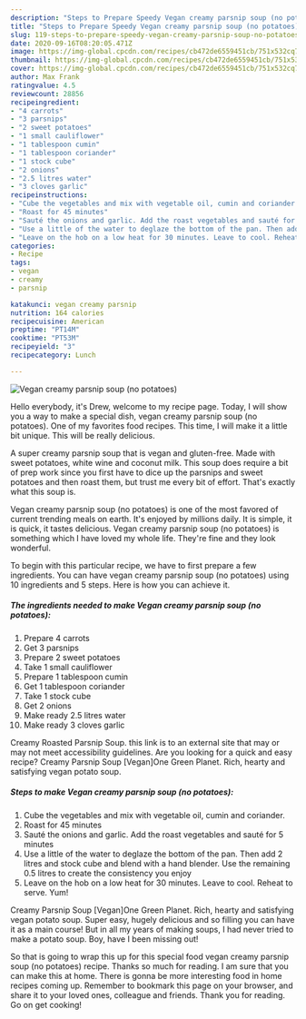 ```yaml
---
description: "Steps to Prepare Speedy Vegan creamy parsnip soup (no potatoes)"
title: "Steps to Prepare Speedy Vegan creamy parsnip soup (no potatoes)"
slug: 119-steps-to-prepare-speedy-vegan-creamy-parsnip-soup-no-potatoes
date: 2020-09-16T08:20:05.471Z
image: https://img-global.cpcdn.com/recipes/cb472de6559451cb/751x532cq70/vegan-creamy-parsnip-soup-no-potatoes-recipe-main-photo.jpg
thumbnail: https://img-global.cpcdn.com/recipes/cb472de6559451cb/751x532cq70/vegan-creamy-parsnip-soup-no-potatoes-recipe-main-photo.jpg
cover: https://img-global.cpcdn.com/recipes/cb472de6559451cb/751x532cq70/vegan-creamy-parsnip-soup-no-potatoes-recipe-main-photo.jpg
author: Max Frank
ratingvalue: 4.5
reviewcount: 28856
recipeingredient:
- "4 carrots"
- "3 parsnips"
- "2 sweet potatoes"
- "1 small cauliflower"
- "1 tablespoon cumin"
- "1 tablespoon coriander"
- "1 stock cube"
- "2 onions"
- "2.5 litres water"
- "3 cloves garlic"
recipeinstructions:
- "Cube the vegetables and mix with vegetable oil, cumin and coriander."
- "Roast for 45 minutes"
- "Sauté the onions and garlic. Add the roast vegetables and sauté for 5 minutes"
- "Use a little of the water to deglaze the bottom of the pan. Then add 2 litres and stock cube and blend with a hand blender. Use the remaining 0.5 litres to create the consistency you enjoy"
- "Leave on the hob on a low heat for 30 minutes. Leave to cool. Reheat to serve. Yum!"
categories:
- Recipe
tags:
- vegan
- creamy
- parsnip

katakunci: vegan creamy parsnip 
nutrition: 164 calories
recipecuisine: American
preptime: "PT14M"
cooktime: "PT53M"
recipeyield: "3"
recipecategory: Lunch

---
```



![Vegan creamy parsnip soup (no potatoes)](https://img-global.cpcdn.com/recipes/cb472de6559451cb/751x532cq70/vegan-creamy-parsnip-soup-no-potatoes-recipe-main-photo.jpg)

Hello everybody, it's Drew, welcome to my recipe page. Today, I will show you a way to make a special dish, vegan creamy parsnip soup (no potatoes). One of my favorites food recipes. This time, I will make it a little bit unique. This will be really delicious.

A super creamy parsnip soup that is vegan and gluten-free. Made with sweet potatoes, white wine and coconut milk. This soup does require a bit of prep work since you first have to dice up the parsnips and sweet potatoes and then roast them, but trust me every bit of effort. That&#39;s exactly what this soup is.

Vegan creamy parsnip soup (no potatoes) is one of the most favored of current trending meals on earth. It's enjoyed by millions daily. It is simple, it is quick, it tastes delicious. Vegan creamy parsnip soup (no potatoes) is something which I have loved my whole life. They're fine and they look wonderful.


To begin with this particular recipe, we have to first prepare a few ingredients. You can have vegan creamy parsnip soup (no potatoes) using 10 ingredients and 5 steps. Here is how you can achieve it.

<!--inarticleads1-->

##### The ingredients needed to make Vegan creamy parsnip soup (no potatoes):

1. Prepare 4 carrots
1. Get 3 parsnips
1. Prepare 2 sweet potatoes
1. Take 1 small cauliflower
1. Prepare 1 tablespoon cumin
1. Get 1 tablespoon coriander
1. Take 1 stock cube
1. Get 2 onions
1. Make ready 2.5 litres water
1. Make ready 3 cloves garlic


Creamy Roasted Parsnip Soup. this link is to an external site that may or may not meet accessibility guidelines. Are you looking for a quick and easy recipe? Creamy Parsnip Soup [Vegan]One Green Planet. Rich, hearty and satisfying vegan potato soup. 

<!--inarticleads2-->

##### Steps to make Vegan creamy parsnip soup (no potatoes):

1. Cube the vegetables and mix with vegetable oil, cumin and coriander.
1. Roast for 45 minutes
1. Sauté the onions and garlic. Add the roast vegetables and sauté for 5 minutes
1. Use a little of the water to deglaze the bottom of the pan. Then add 2 litres and stock cube and blend with a hand blender. Use the remaining 0.5 litres to create the consistency you enjoy
1. Leave on the hob on a low heat for 30 minutes. Leave to cool. Reheat to serve. Yum!


Creamy Parsnip Soup [Vegan]One Green Planet. Rich, hearty and satisfying vegan potato soup. Super easy, hugely delicious and so filling you can have it as a main course! But in all my years of making soups, I had never tried to make a potato soup. Boy, have I been missing out! 

So that is going to wrap this up for this special food vegan creamy parsnip soup (no potatoes) recipe. Thanks so much for reading. I am sure that you can make this at home. There is gonna be more interesting food in home recipes coming up. Remember to bookmark this page on your browser, and share it to your loved ones, colleague and friends. Thank you for reading. Go on get cooking!

